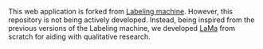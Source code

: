 This web application is forked from [Labeling machine](https://github.com/emadpres/labeling-machine). However, this repository is not being actively developed. Instead, being inspired from the previous versions of the Labeling machine, we developed [LaMa](https://github.com/muctadir/lama) from scratch for aiding with qualitative research.
